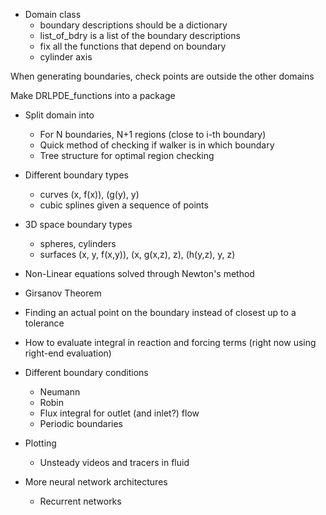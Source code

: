 - Domain class
    + boundary descriptions should be a dictionary
    + list_of_bdry is a list of the boundary descriptions
    + fix all the functions that depend on boundary
    + cylinder axis

When generating boundaries, check points are outside the other domains

Make DRLPDE_functions into a package

- Split domain into 
  + For N boundaries, N+1 regions (close to i-th boundary)
  + Quick method of checking if walker is in which boundary
  + Tree structure for optimal region checking
  
- Different boundary types
  + curves (x, f(x)), (g(y), y)
  + cubic splines given a sequence of points
  
- 3D space boundary types
  + spheres, cylinders
  + surfaces (x, y, f(x,y)), (x, g(x,z), z), (h(y,z), y, z)
  
- Non-Linear equations solved through Newton's method

- Girsanov Theorem

- Finding an actual point on the boundary instead of closest up to a tolerance

- How to evaluate integral in reaction and forcing terms (right now using right-end evaluation)

- Different boundary conditions
  + Neumann
  + Robin
  + Flux integral for outlet (and inlet?) flow
  + Periodic boundaries
  
- Plotting
  + Unsteady videos and tracers in fluid
  
- More neural network architectures
  + Recurrent networks
   